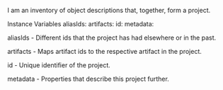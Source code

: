 I am an inventory of object descriptions that, together, form a project.

Instance Variables
	aliasIds:		<Collection>
	artifacts:		<Dictionary>
	id:		<UUID>
	metadata:		<Object>

aliasIds
	- Different ids that the project has had elsewhere or in the past.

artifacts
	- Maps artifact ids to the respective artifact in the project.

id
	- Unique identifier of the project.

metadata
	- Properties that describe this project further.
